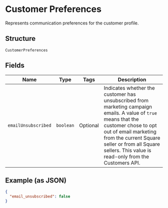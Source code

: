 
# Customer Preferences

Represents communication preferences for the customer profile.

## Structure

`CustomerPreferences`

## Fields

| Name | Type | Tags | Description |
|  --- | --- | --- | --- |
| `emailUnsubscribed` | `boolean` | Optional | Indicates whether the customer has unsubscribed from marketing campaign emails. A value of `true` means that the customer chose to opt out of email marketing from the current Square seller or from all Square sellers. This value is read-only from the Customers API. |

## Example (as JSON)

```json
{
  "email_unsubscribed": false
}
```

